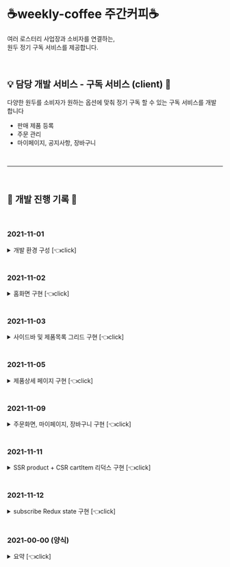 # ☕weekly-coffee 주간커피☕

여러 로스터리 사업장과 소비자를 연결하는, <br>
원두 정기 구독 서비스를 제공합니다.

<br>

## 💡 담당 개발 서비스 - 구독 서비스 (client) 👤

다양한 원두를 소비자가 원하는 옵션에 맞춰 정기 구독 할 수 있는 구독 서비스를 개발 합니다

- 판매 제품 등록
- 주문 관리
- 마이페이지, 공지사항, 장바구니

<br>

---

<br>

## 🎯 개발 진행 기록 👀

<br>

### 2021-11-01

<details>
<summary>개발 환경 구성 [👈click]</summary>

### **개발 환경 구성**

1. 프로젝트용 Github repository 생성
2. Next.js 설치 및 라이브러리 설치
3. STS Spring boot 프로젝트 생성

</details>

<br>

### 2021-11-02

<details>
<summary>홈화면 구현 [👈click]</summary>

## Front-end

<br>

> - Github commit
>   <br> https://github.com/happyjane210/weekly-coffee/commit/2d869f888b360022bca2dc52e0388d68fbc5d019<br>
> - Develop Issue <br> https://www.notion.so/2021-11-02-cdee37cf621a44ecb3fbc22d1c52a294 <br>

<br>

### 진행 내용

- Next.js 코드 구조와 방식을 익혔습니다.
- 네비게이션바 , 로고 , 메인페이지 등 프론트 개발 기본 구조를 구현했습니다.
  <br>
  <br>

![화면 캡처 2021-11-03 014137](https://user-images.githubusercontent.com/87756895/139917351-34a1abc6-6792-4c9a-a8a5-cb083c86379a.png)
[](url)[](url)

<br>

### 참고 자료

- https://www.koke.kr/
- https://fritz.co.kr/
- https://imagecolorpicker.com/

<br>

---

</details>

<br>

### 2021-11-03

<details>
<summary>사이드바 및 제품목록 그리드 구현 [👈click]</summary>

## Front-end

<br>

> - Github commit
>   <br> https://github.com/happyjane210/weekly-coffee/commit/1912320b8a43f501b10bc21c8cd2af977acd5abb
> - Develop Issue
>   <br> https://www.notion.so/2021-11-03-d56fcedf92d142f9b61657e95a4ce045 <br>

<br>

### 진행 내용

- 왼편 사이드바를 구현했습니다.
- 각 컴포넌트에 import 했던 상단 nav바를 app.tsx 한 곳에 추가해 전역으로 적용되도록 변경하였습니다.
- 상품목록 (products)를 구현했습니다.
  - 그리드 구현 구현을 위해 화장품 오픈 API를 사용해서 제품 목록을 구현했습니다.
  - Next.js 에서 SSR(ServerSideRendering) 방식을 통해 오픈 API 데이터를 화면으로 가져오는 방법을 익혔습니다

<br>

![화면 캡처 2021-11-03 235558](https://user-images.githubusercontent.com/87756895/140133143-77eb0403-0e7e-4c0f-8215-12eb1ff721a1.png)

<br>

### 참고 자료

- <http://makeup-api.herokuapp.com/api/v1/products.json?brand=dior>

<br>

---

</details>

<br>

### 2021-11-05

<details>
<summary> 제품상세 페이지 구현 [👈click]</summary>

## Front-end

<br>

> - Github commit
>   <br> https://github.com/happyjane210/weekly-coffee/commit/d59686d52a778f1a1d31999c35849189d74fb3b9

<br>

- Server Side Rendering 방식으로 api의 id값을 받아 제품 상세페이지로 이동하는 화면을 구현했습니다.
- Order Detail 옵션 선택 창 구현 중입니다.

<br>

![화면 캡처 2021-11-07 220058](https://user-images.githubusercontent.com/87756895/140647230-6c40755c-c518-49bd-89f8-a905324177ad.png)

<br>

---

</details>

<br>

### 2021-11-09

<details>
<summary> 주문화면, 마이페이지, 장바구니 구현 [👈click]</summary>

## Front-end

<br>

> - Github commit
>   <br> https://github.com/happyjane210/weekly-coffee/commit/372552606e609ff9e9b0f6bb10973567eade4682
> - Develop Issue
>   <br> https://www.notion.so/Form-input-form-block-button-ca32c5d35b0941bbb7bdd2a762b3d526

<br>

- 장바구니 | 우측 추천제품 그리드 구현, 기타 정렬 및 버튼과 링크 구현
- 주문화면 | 좌측 각 input 과 우측 주문정보 (옵션) 등이 있는 카드 구현, 결제정보 테이블 구현
  - 결제하기 버튼 누르면 주문정보 백엔드로 보내주고 마이페이지로 이동하는 기능 구현 해야함
- 마이페이지 | 테이블에 마우스 올리면 호버 처리, 테이블 행 하나 클릭 시 각 주문의 상세페이지로 넘어가야함 (주문 상세 구현 예정), 오른편에 추천제품 SSR으로 불러오기 구현해야함

<br>

## 장바구니

![화면 캡처 2021-11-09 233559](https://user-images.githubusercontent.com/87756895/140948667-01ea2567-a9bb-4b26-9406-3357808075db.png)

<br>

## 주문화면

![화면 캡처 2021-11-09 233517](https://user-images.githubusercontent.com/87756895/140948265-2292d0f2-52f5-4409-86ff-113f6c9e5bb3.png)

<br>

## 마이페이지

![화면 캡처 2021-11-09 233436](https://user-images.githubusercontent.com/87756895/140948459-9b1ddccd-e032-4fbe-b5c7-0b9963ebf553.png)

<br>

### 참고 자료

- <https://fritz.co.kr/order/orderform.html?basket_type=all_buy&delvtype=A>

<br>

---

</details>

<br>

### 2021-11-11

<details>
<summary> SSR product + CSR cartItem 리덕스 구현 [👈click]</summary>

## Front-end

<br>

> - Github commit
>   <br> https://github.com/happyjane210/weekly-coffee/commit/c69e1c5fad51c95df538ba238c15643ed24a3018
> - Develop issue
>   <br> https://www.notion.so/SSR-CSR-state-9877dc1b6f744104b874cedac1497a08

<br>

- product는 serversideRender 인데 내가 입력하는 cartItem input 은 클라이언트사이드 라서 이 두개를 어떻게 묶어서 cartItem state로 보내야 할지 고민이 많았다.
- 어려움을 겪었지만 결론은 가능했던 것이었다.
- 왼쪽이 SSR로 불러온 제품정보, 오른쪽이 CSR input 으로 입력하는 옵션선택 정보

<br>

![화면 캡처 2021-11-13 164539](https://user-images.githubusercontent.com/87756895/141610626-4e0b38bc-beb4-43ce-a6a3-4c14d8d72a19.png)

<br>

---

</details>

<br>

### 2021-11-12

<details>
<summary> subscribe Redux state 구현 [👈click]</summary>

## Front-end

<br>

> - Github commit
>   <br> https://github.com/happyjane210/weekly-coffee/commit/1cb0437237eb7cd4cc5fc982e7396e18d6e9daca
> - Develop Issue
>   <br> https://www.notion.so/state-f1ace38024fc48219689ed4a8589d44f

<br>

- subscribe state를 cartItem 에서 넘어온 정보와 입력한 자료를 함께 묶어서 보내줘야 했다.
  - subscribe state 내부에 cartItem을 배열로 보내는데 어려움이 있었다

<br>

- state 에 배열 넣는 방법
  <br>

![화면 캡처 2021-11-13 033655](https://user-images.githubusercontent.com/87756895/141646439-ce559d86-3847-43d1-a303-3de5016422e5.png)

<br>

- console에 찍힌 subsItem 모습

<br>

![화면 캡처 2021-11-13 033519](https://user-images.githubusercontent.com/87756895/141646555-ffdec5b9-a322-4bf6-81be-ecdc51893bf5.png)

<br>

- state에 추가된 모습

<br>

![화면 캡처 2021-11-13 031959](https://user-images.githubusercontent.com/87756895/141646619-f1b032e2-9e9c-4cfa-8915-f7a6beac5728.png)

<br>

---

</details>

<br>

### 2021-00-00 (양식)

<details>
<summary> 요약 [👈click]</summary>

## Front-end / Back-end

<br>

> - Github commit
>   <br>
>   URL
> - Develop Issue
>   <br>
>   URL
>   <br>

<br>

-
-

<br>

사진 / 참고자료

<br>

---

</details>
